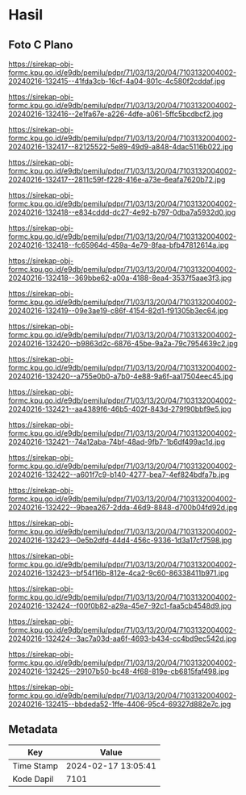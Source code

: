 # Hasil

## Foto C Plano

https://sirekap-obj-formc.kpu.go.id/e9db/pemilu/pdpr/71/03/13/20/04/7103132004002-20240216-132415--41fda3cb-16cf-4a04-801c-4c580f2cddaf.jpg

https://sirekap-obj-formc.kpu.go.id/e9db/pemilu/pdpr/71/03/13/20/04/7103132004002-20240216-132416--2e1fa67e-a226-4dfe-a061-5ffc5bcdbcf2.jpg

https://sirekap-obj-formc.kpu.go.id/e9db/pemilu/pdpr/71/03/13/20/04/7103132004002-20240216-132417--82125522-5e89-49d9-a848-4dac5116b022.jpg

https://sirekap-obj-formc.kpu.go.id/e9db/pemilu/pdpr/71/03/13/20/04/7103132004002-20240216-132417--2811c59f-f228-416e-a73e-6eafa7620b72.jpg

https://sirekap-obj-formc.kpu.go.id/e9db/pemilu/pdpr/71/03/13/20/04/7103132004002-20240216-132418--e834cddd-dc27-4e92-b797-0dba7a5932d0.jpg

https://sirekap-obj-formc.kpu.go.id/e9db/pemilu/pdpr/71/03/13/20/04/7103132004002-20240216-132418--fc65964d-459a-4e79-8faa-bfb47812614a.jpg

https://sirekap-obj-formc.kpu.go.id/e9db/pemilu/pdpr/71/03/13/20/04/7103132004002-20240216-132418--369bbe62-a00a-4188-8ea4-3537f5aae3f3.jpg

https://sirekap-obj-formc.kpu.go.id/e9db/pemilu/pdpr/71/03/13/20/04/7103132004002-20240216-132419--09e3ae19-c86f-4154-82d1-f91305b3ec64.jpg

https://sirekap-obj-formc.kpu.go.id/e9db/pemilu/pdpr/71/03/13/20/04/7103132004002-20240216-132420--b9863d2c-6876-45be-9a2a-79c7954639c2.jpg

https://sirekap-obj-formc.kpu.go.id/e9db/pemilu/pdpr/71/03/13/20/04/7103132004002-20240216-132420--a755e0b0-a7b0-4e88-9a6f-aa17504eec45.jpg

https://sirekap-obj-formc.kpu.go.id/e9db/pemilu/pdpr/71/03/13/20/04/7103132004002-20240216-132421--aa4389f6-46b5-402f-843d-279f90bbf9e5.jpg

https://sirekap-obj-formc.kpu.go.id/e9db/pemilu/pdpr/71/03/13/20/04/7103132004002-20240216-132421--74a12aba-74bf-48ad-9fb7-1b6df499ac1d.jpg

https://sirekap-obj-formc.kpu.go.id/e9db/pemilu/pdpr/71/03/13/20/04/7103132004002-20240216-132422--a601f7c9-b140-4277-bea7-4ef824bdfa7b.jpg

https://sirekap-obj-formc.kpu.go.id/e9db/pemilu/pdpr/71/03/13/20/04/7103132004002-20240216-132422--9baea267-2dda-46d9-8848-d700b04fd92d.jpg

https://sirekap-obj-formc.kpu.go.id/e9db/pemilu/pdpr/71/03/13/20/04/7103132004002-20240216-132423--0e5b2dfd-44d4-456c-9336-1d3a17cf7598.jpg

https://sirekap-obj-formc.kpu.go.id/e9db/pemilu/pdpr/71/03/13/20/04/7103132004002-20240216-132423--bf54f16b-812e-4ca2-9c60-86338411b971.jpg

https://sirekap-obj-formc.kpu.go.id/e9db/pemilu/pdpr/71/03/13/20/04/7103132004002-20240216-132424--f00f0b82-a29a-45e7-92c1-faa5cb4548d9.jpg

https://sirekap-obj-formc.kpu.go.id/e9db/pemilu/pdpr/71/03/13/20/04/7103132004002-20240216-132424--3ac7a03d-aa6f-4693-b434-cc4bd9ec542d.jpg

https://sirekap-obj-formc.kpu.go.id/e9db/pemilu/pdpr/71/03/13/20/04/7103132004002-20240216-132425--29107b50-bc48-4f68-819e-cb6815faf498.jpg

https://sirekap-obj-formc.kpu.go.id/e9db/pemilu/pdpr/71/03/13/20/04/7103132004002-20240216-132415--bbdeda52-1ffe-4406-95c4-69327d882e7c.jpg


## Metadata

| Key        | Value               |
| ---------- | ------------------- |
| Time Stamp | 2024-02-17 13:05:41 |
| Kode Dapil | 7101                |



